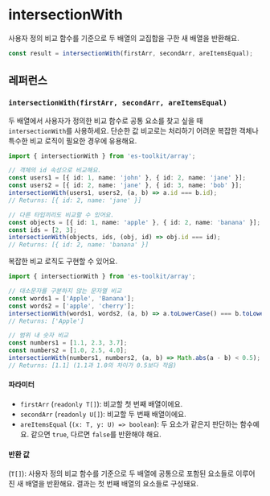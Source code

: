 # intersectionWith

사용자 정의 비교 함수를 기준으로 두 배열의 교집합을 구한 새 배열을 반환해요.

```typescript
const result = intersectionWith(firstArr, secondArr, areItemsEqual);
```

## 레퍼런스

### `intersectionWith(firstArr, secondArr, areItemsEqual)`

두 배열에서 사용자가 정의한 비교 함수로 공통 요소를 찾고 싶을 때 `intersectionWith`를 사용하세요. 단순한 값 비교로는 처리하기 어려운 복잡한 객체나 특수한 비교 로직이 필요한 경우에 유용해요.

```typescript
import { intersectionWith } from 'es-toolkit/array';

// 객체의 id 속성으로 비교해요.
const users1 = [{ id: 1, name: 'john' }, { id: 2, name: 'jane' }];
const users2 = [{ id: 2, name: 'jane' }, { id: 3, name: 'bob' }];
intersectionWith(users1, users2, (a, b) => a.id === b.id);
// Returns: [{ id: 2, name: 'jane' }]

// 다른 타입끼리도 비교할 수 있어요.
const objects = [{ id: 1, name: 'apple' }, { id: 2, name: 'banana' }];
const ids = [2, 3];
intersectionWith(objects, ids, (obj, id) => obj.id === id);
// Returns: [{ id: 2, name: 'banana' }]
```

복잡한 비교 로직도 구현할 수 있어요.

```typescript
import { intersectionWith } from 'es-toolkit/array';

// 대소문자를 구분하지 않는 문자열 비교
const words1 = ['Apple', 'Banana'];
const words2 = ['apple', 'cherry'];
intersectionWith(words1, words2, (a, b) => a.toLowerCase() === b.toLowerCase());
// Returns: ['Apple']

// 범위 내 숫자 비교
const numbers1 = [1.1, 2.3, 3.7];
const numbers2 = [1.0, 2.5, 4.0];
intersectionWith(numbers1, numbers2, (a, b) => Math.abs(a - b) < 0.5);
// Returns: [1.1] (1.1과 1.0의 차이가 0.5보다 작음)
```

#### 파라미터

- `firstArr` (`readonly T[]`): 비교할 첫 번째 배열이에요.
- `secondArr` (`readonly U[]`): 비교할 두 번째 배열이에요.
- `areItemsEqual` (`(x: T, y: U) => boolean`): 두 요소가 같은지 판단하는 함수예요. 같으면 `true`, 다르면 `false`를 반환해야 해요.

#### 반환 값

(`T[]`): 사용자 정의 비교 함수를 기준으로 두 배열에 공통으로 포함된 요소들로 이루어진 새 배열을 반환해요. 결과는 첫 번째 배열의 요소들로 구성돼요.